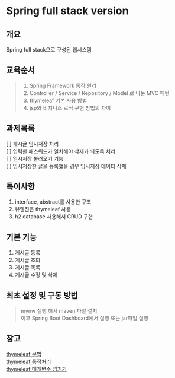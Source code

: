 # Spring full stack version

## 개요

Spring full stack으로 구성된 웹시스템

## 교육순서

> 1. Spring Framework 동작 원리
> 2. Controller / Service / Repository / Model 로 나눈 MVC 패턴
> 3. thymeleaf 기본 사용 방법
> 4. jsp와 비지니스 로직 구현 방법의 차이

## 과제목록

[ ] 게시글 임시저장 처리  
[ ] 입력한 패스워드가 일치해야 삭제가 되도록 처리  
[ ] 임시저장 불러오기 기능  
[ ] 임시저장한 글을 등록했을 경우 임시저장 데이터 삭제  

## 특이사항

1. interface, abstract를 사용한 구조
2. 뷰엔진은 thymeleaf 사용
3. h2 database 사용해서 CRUD 구현

## 기본 기능

1. 게시글 등록
2. 게시글 조회
3. 게시글 목록
4. 게시글 수정 및 삭제

## 최초 설정 및 구동 방법

> mvnw 실행 해서 maven 파일 설치  
> 이후 Spring Boot Dashboard에서 실행 또는 jar파일 실행

## 참고

[thymeleaf 문법](https://catsbi.oopy.io/32a9458e-f452-4733-b87c-caba75f98e2d)  
[thymeleaf 동적처리](https://recordsoflife.tistory.com/506)  
[thymeleaf 매개변수 넘기기](https://wangtak.tistory.com/27)  
